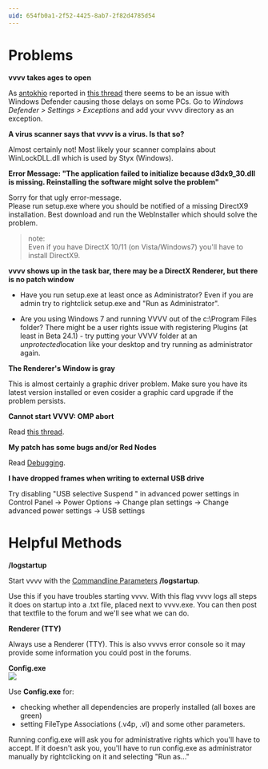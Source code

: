 ```yaml
---
uid: 654fb0a1-2f52-4425-8ab7-2f82d4785d54
---
```


# Problems




**vvvv takes ages to open**  

As <span class="user"><a href="https://vvvv.org/users/antokhio" class="extURL" target="_blank">antokhio</a></span> reported in <a href="https://discourse.vvvv.org/t/dx11-pack-stops-beta5-from-starting-up/14718/10" class="extURL" target="_blank">this thread</a> there seems to be an issue with Windows Defender causing those delays on some PCs. Go to *Windows Defender > Settings > Exceptions* and add your vvvv directory as an exception.   




**A virus scanner says that vvvv is a virus. Is that so?**  


Almost certainly not! Most likely your scanner complains about WinLockDLL.dll which is used by <span class="node">Styx (Windows)</span>.   




**Error Message: "The application failed to initialize because d3dx9_30.dll is missing. Reinstalling the software might solve the problem"**  


Sorry for that ugly error-message.   
Please run setup.exe where you should be notified of a missing DirectX9 installation. Best download and run the WebInstaller which should solve the problem.   
>note:  
Even if you have DirectX 10/11 (on Vista/Windows7) you'll have to install DirectX9.  




**vvvv shows up in the task bar, there may be a DirectX Renderer, but there is no patch window**  


* Have you run setup.exe at least once as Administrator? Even if you are admin try to rightclick setup.exe and "Run as Administrator".  

* Are you using Windows 7 and running VVVV out of the c:\Program Files folder? There might be a user rights issue with registering Plugins (at least in Beta 24.1) - try putting your VVVV folder at an *unprotected*location like your desktop and try running as administrator again.  




**The Renderer's Window is gray**  


This is almost certainly a graphic driver problem. Make sure you have its latest version installed or even cosider a graphic card upgrade if the problem persists.  




**Cannot start VVVV: OMP abort**  


Read [this thread](https://vvvv.org/tiki-view_forum_thread.php?forumId=4&comments_parentId=23077#threadId28724).  




**My patch has some bugs and/or Red Nodes**  


Read [Debugging](xref:36621302-10e7-47fe-a8d0-b609c758974d).  




**I have dropped frames when writing to external USB drive**  


Try disabling "USB selective Suspend " in advanced power settings in Control Panel -> Power Options -> Change plan settings -> Change advanced power settings -> USB settings  


# Helpful Methods



**/logstartup**  


Start vvvv with the [Commandline Parameters](xref:2eb3d2a2-d4c1-4bc0-bcd8-16e48d756b16) **/logstartup**.  

Use this if you have troubles starting vvvv. With this flag vvvv logs all steps it does on startup into a .txt file, placed next to vvvv.exe. You can then post that textfile to the forum and we'll see what we can do.  




**Renderer (TTY)**  


Always use a <span class="node">Renderer (TTY)</span>. This is also vvvvs error console so it may provide some information you could post in the forums.  




**Config.exe**  
![](~/img/vvvv_Config.png "")   



Use **Config.exe** for:  
* checking whether all dependencies are properly installed (all boxes are green)  
* setting FileType Associations (.v4p, .vl) and some other parameters.  

Running config.exe will ask you for administrative rights which you'll have to accept. If it doesn't ask you, you'll have to run config.exe as administrator manually by rightclicking on it and selecting "Run as..."  

